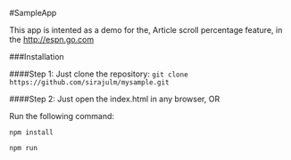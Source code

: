 #SampleApp

This app is intented as a demo for the, Article scroll percentage feature, in the http://espn.go.com

###Installation

####Step 1:
Just clone the repository:
`git clone https://github.com/sirajulm/mysample.git`

####Step 2:
Just open the index.html in any browser, OR

Run the following command:

`npm install`

`npm run`